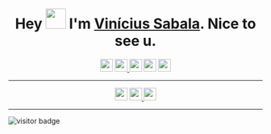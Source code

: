 
<h1 align="center">Hey <img src="https://raw.githubusercontent.com/ShahriarShafin/ShahriarShafin/main/Assets/hi.gif" width="40px"/> I'm <a href="https://fb.com/vncsbl" target="_blank">Vinícius Sabala</a>. Nice to see u.</h1>

<p align="center">
  <a href="mailto:sab4la@gmail.com"><img src="https://img.shields.io/badge/Gmail-D14836?style=for-the-badge&logo=gmail&logoColor=white" height=25></a>
  <a href="https://wa.me/5567999556101/"><img src="https://img.shields.io/badge/WhatsApp-25D366?style=for-the-badge&logo=whatsapp&logoColor=white" height=25>
  <a href="https://www.twitter.com/vncsbl"><img src="https://img.shields.io/badge/twitter-%231DA1F2.svg?&style=for-the-badge&logo=twitter&logoColor=white" height=25></a>
  <a href="https://www.linkedin.com/in/vncsbl/"><img src="https://img.shields.io/badge/linkedin-%4267B2.svg?&style=for-the-badge&logo=linkedin&logoColor=white" height=25></a>
  <a href="https://www.instagram.com/vinicius.sabala/"><img src="https://img.shields.io/badge/instagram-%23E4405F.svg?&style=for-the-badge&logo=instagram&logoColor=white" height=25></a>
<hr/>
<p align="center">
  <a href="https://steamcommunity.com/id/vncsbl/"><img src="https://img.shields.io/badge/Steam-000000?style=for-the-badge&logo=steam&logoColor=white" height=25></a>
  <a href="https://forums.comunidades.riotgames.com/t5/user/viewprofilepage/user-id/1097631"><img src="https://img.shields.io/badge/Riot_Games-D32936?style=for-the-badge&logo=riot-games&logoColor=white" height=25>
  <a href="https://discord.gg/qYrymA4"><img src="https://img.shields.io/badge/Discord-5865F2?style=for-the-badge&logo=discord&logoColor=white" height=25></a>
    <hr/>
  <img src="https://visitor-badge.laobi.icu/badge?page_id=sabala.sabala" alt="visitor badge"></img>
</p>
